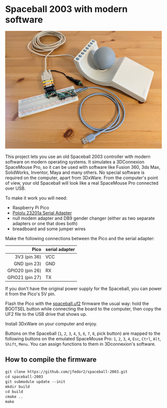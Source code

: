 # Spaceball 2003 with modern software

![Spaceball 2003 connected to a Raspberry Pi Pico](spaceball.jpg)

This project lets you use an old Spaceball 2003 controller with modern software on modern operating systems. It simulates a 3DConnexion SpaceMouse Pro, so it can be used with software like Fusion 360, 3ds Max, SolidWorks, Inventor, Maya and many others. No special software is required on the computer, apart from 3DxWare. From the computer's point of view, your old Spaceball will look like a real SpaceMouse Pro connected over USB.

To make it work you will need:

- Raspberry Pi Pico
- [Pololu 23201a Serial Adapter](https://www.pololu.com/product/126)
- null modem adapter and DB9 gender changer (either as two separate adapters or one that does both)
- breadboard and some jumper wires

Make the following connections between the Pico and the serial adapter:

| Pico | serial adapter |
| -----: | ------ |
| 3V3 (pin 36) | VCC |
| GND (pin 23) | GND |
| GPIO20 (pin 26) | RX |
| GPIO21 (pin 27) | TX |

If you don't have the original power supply for the Spaceball, you can power it from the Pico's 5V pin.

Flash the Pico with the [spaceball.uf2](spaceball.uf2) firmware the usual way: hold the BOOTSEL button while connecting the board to the computer, then copy the UF2 file to the USB drive that shows up.

Install 3DxWare on your computer and enjoy.

Buttons on the Spaceball (`1`, `2`, `3`, `4`, `5`, `6`, `7`, `8`, pick button) are mapped to the following buttons on the emulated SpaceMouse Pro: `1`, `2`, `3`, `4`, `Esc`, `Ctrl`, `Alt`, `Shift`, `Menu`. You can assign functions to them in 3Dconnexion's software.

## How to compile the firmware

```
git clone https://github.com/jfedor2/spaceball-2003.git
cd spaceball-2003
git submodule update --init
mkdir build
cd build
cmake ..
make
```
